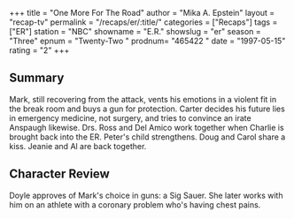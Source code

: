 +++
title = "One More For The Road"
author = "Mika A. Epstein"
layout = "recap-tv"
permalink = "/recaps/er/:title/"
categories = ["Recaps"]
tags = ["ER"]
station = "NBC"
showname = "E.R."
showslug = "er"
season = "Three"
epnum = "Twenty-Two "
prodnum= "465422  "
date = "1997-05-15"
rating = "2"
+++

## Summary  
  
Mark, still recovering from the attack, vents his emotions in a violent fit in the break room and buys a gun for protection. Carter decides his future lies in emergency medicine, not surgery, and tries to convince an irate Anspaugh likewise. Drs. Ross and Del Amico work together when Charlie is brought back into the ER. Peter's child strengthens. Doug and Carol share a kiss. Jeanie and Al are back together.

## Character Review  
  
Doyle approves of Mark's choice in guns: a Sig Sauer. She later works with him on an athlete with a coronary problem who's having chest pains.